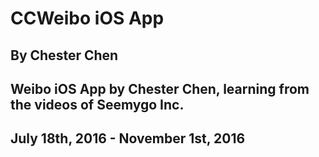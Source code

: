 # CCWeibo iOS App
## By Chester Chen
## Weibo iOS App by Chester Chen, learning from the videos of Seemygo Inc.
## July 18th, 2016 - November 1st, 2016
